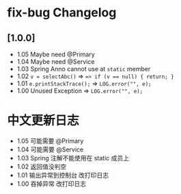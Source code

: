 <!-- Keep a Changelog guide -> https://keepachangelog.com -->

# fix-bug Changelog

## [1.0.0]

- 1.05 Maybe need @Primary
- 1.04 Maybe need @Service
- 1.03 Spring Anno cannot use at `static` member
- 1.02 `v = selectAbc()` => `=> if (v == null) { return; }`
- 1.01 `e.printStackTrace();` => `LOG.error("", e);`
- 1.00 Unused Exception => `LOG.error("", e);`

# 中文更新日志

- 1.05 可能需要 @Primary
- 1.04 可能需要 @Service
- 1.03 Spring 注解不能使用在 static 成员上
- 1.02 返回值没判空
- 1.01 输出异常到控制台 改打印日志
- 1.00 吞掉异常 改打印日志